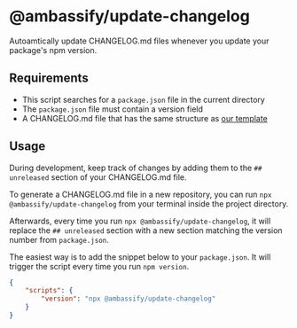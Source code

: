 # @ambassify/update-changelog

Autoamtically update CHANGELOG.md files whenever you update your package's npm version.

## Requirements

- This script searches for a `package.json` file in the current directory
- The `package.json` file must contain a version field
- A CHANGELOG.md file that has the same structure as [our template](CHANGELOG.template.md)

## Usage

During development, keep track of changes by adding them to the `## unreleased` section of your CHANGELOG.md file.

To generate a CHANGELOG.md file in a new repository, you can run `npx @ambassify/update-changelog` from your terminal inside the project directory.

Afterwards, every time you run `npx @ambassify/update-changelog`, it will replace the `## unreleased` section with a new section matching the version number from `package.json`.

The easiest way is to add the snippet below to your `package.json`. It will trigger the script every time you run `npm version`.

```json
{
    "scripts": {
        "version": "npx @ambassify/update-changelog"
    }
}
```
